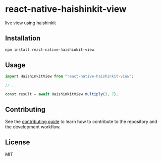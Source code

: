 # react-native-haishinkit-view

live view using haishinkit

## Installation

```sh
npm install react-native-haishinkit-view
```

## Usage

```js
import HaishinkitView from "react-native-haishinkit-view";

// ...

const result = await HaishinkitView.multiply(3, 7);
```

## Contributing

See the [contributing guide](CONTRIBUTING.md) to learn how to contribute to the repository and the development workflow.

## License

MIT
